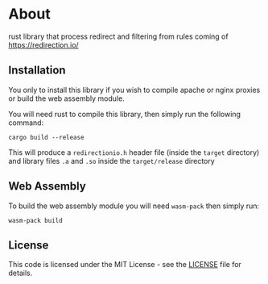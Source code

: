 # About

rust library that process redirect and filtering from rules coming of https://redirection.io/

## Installation

You only to install this library if you wish to compile apache or nginx proxies or build the web assembly module.

You will need rust to compile this library, then simply run the following command:

```
cargo build --release
```

This will produce a `redirectionio.h` header file (inside the `target` directory) 
and library files `.a` and `.so` inside the `target/release` directory

## Web Assembly

To build the web assembly module you will need `wasm-pack` then simply run:

```
wasm-pack build
```

## License

This code is licensed under the MIT License - see the  [LICENSE](./LICENSE.md)  file for details.
